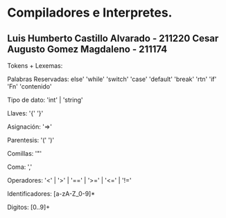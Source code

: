 # Compiladores e Interpretes.

Luis Humberto Castillo Alvarado - 211220
Cesar Augusto Gomez Magdaleno - 211174
----------------------------------------------------------

Tokens + Lexemas:

Palabras Reservadas:
else'
'while'
'switch'
'case'
'default'
'break'
'rtn' 
'if'
'Fn'
'contenido'

Tipo de dato:
'int' | 'string'

Llaves:
'{'
'}'

Asignación:
'=>'

Parentesis:
'(' 
')'

Comillas:
'"'

Coma:
','

Operadores:
'<' | '>' | '==' | '>=' | '<=' | '!=' 

Identificadores:
[a-zA-Z_0-9]*

Digitos:
[0..9]+
